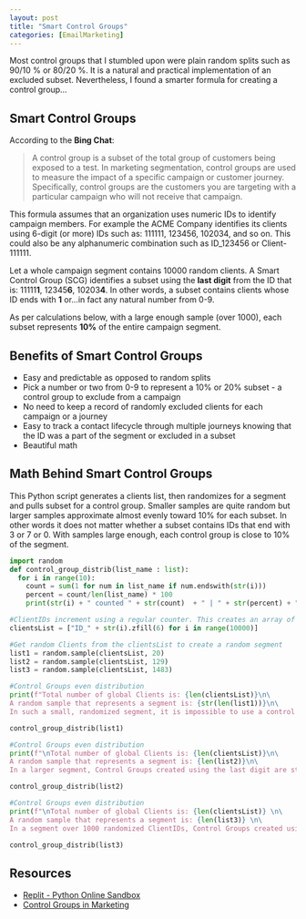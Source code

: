 ```yaml
---
layout: post
title: "Smart Control Groups"
categories: [EmailMarketing]
---
```

Most control groups that I stumbled upon were plain random splits such as 90/10 % or 80/20 %. It is a natural and practical implementation of an excluded subset. Nevertheless, I found a smarter formula for creating a control group&hellip;

## Smart Control Groups
According to the **Bing Chat**:
> A control group is a subset of the total group of customers being exposed to a test. In marketing segmentation, control groups are used to measure the impact of a specific campaign or customer journey. Specifically, control groups are the customers you are targeting with a particular campaign who will not receive that campaign.


This formula assumes that an organization uses numeric IDs to identify campaign members. For example the ACME Company identifies its clients using 6-digit (or more) IDs such as: 111111, 123456, 102034, and so on. This could also be any alphanumeric combination such as ID_123456 or Client-111111.

Let a whole campaign segment contains 10000 random clients. A Smart Control Group (SCG) identifies a subset using the **last digit** from the ID that is: 11111**1**, 12345**6**, 10203**4**. In other words, a subset contains clients whose ID ends with **1** or...in fact any natural number from 0-9.

As per calculations below, with a large enough sample (over 1000), each subset represents **10%** of the entire campaign segment.

## Benefits of Smart Control Groups
*   Easy and predictable as opposed to random splits
*   Pick a number or two from 0-9 to represent a 10% or 20% subset - a control group to exclude from a campaign
*   No need to keep a record of randomly excluded clients for each campaign or a journey
*   Easy to track a contact lifecycle through multiple journeys knowing that the ID was a part of the segment or excluded in a subset
*   Beautiful math

## Math Behind Smart Control Groups
This Python script generates a clients list, then randomizes for a segment and pulls subset for a control group. Smaller samples are quite random but larger samples approximate almost evenly toward 10% for each subset. In other words it does not matter whether a subset contains IDs that end with 3 or 7 or 0. With samples large enough, each control group is close to 10% of the segment.
```python
import random
def control_group_distrib(list_name : list):
  for i in range(10):
    count = sum(1 for num in list_name if num.endswith(str(i)))
    percent = count/len(list_name) * 100
    print(str(i) + " counted " + str(count)  + " | " + str(percent) + "%")

#ClientIDs increment using a regular counter. This creates an array of ClientIDs from 0-... as a main pool of clientList.
clientsList = ["ID_" + str(i).zfill(6) for i in range(10000)]

#Get random Clients from the clientsList to create a random segment
list1 = random.sample(clientsList, 20)
list2 = random.sample(clientsList, 129)
list3 = random.sample(clientsList, 1483)

#Control Groups even distribution
print(f"Total number of global Clients is: {len(clientsList)}\n\
A random sample that represents a segment is: {str(len(list1))}\n\
In such a small, randomized segment, it is impossible to use a control group\n", end="\n\n")

control_group_distrib(list1)

#Control Groups even distribution
print(f"\nTotal number of global Clients is: {len(clientsList)}\n\
A random sample that represents a segment is: {len(list2)}\n\
In a larger segment, Control Groups created using the last digit are still not well distributed.", end="\n\n")

control_group_distrib(list2)

#Control Groups even distribution
print(f"\nTotal number of global Clients is: {len(clientsList)} \n\
A random sample that represents a segment is: {len(list3)} \n\
In a segment over 1000 randomized ClientIDs, Control Groups created using the last digit are almost evenly distributed for each digit.\n", end="\n\n")

control_group_distrib(list3)
```

## Resources
*   [Replit - Python Online Sandbox](https://replit.com/@karolcholewa/ControlGroups#main.py)
*   [Control Groups in Marketing](https://www.optimove.com/resources/learning-center/control-groups-in-marketing#The_Guide_to_Control_Groups_in_Marketing)